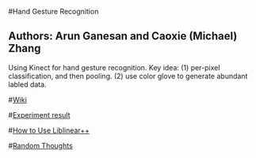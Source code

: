 #Hand Gesture Recognition
## Authors: Arun Ganesan and Caoxie (Michael) Zhang

Using Kinect for hand gesture recognition. Key idea: (1) per-pixel classification, and then pooling. (2) use color glove to generate abundant labled data.

#[Wiki]

#[Experiment result]

#[How to Use Liblinear++]

#[Random Thoughts]

[Experiment result]: https://github.com/arunganesan/hand-gesture-recognition/wiki/Experimental-Results

[Wiki]: https://github.com/arunganesan/hand-gesture-recognition/wiki

[How to Use Liblinear++]: https://github.com/arunganesan/hand-gesture-recognition/wiki/liblinear++

[Random Thoughts]: https://github.com/arunganesan/hand-gesture-recognition/wiki/Random-Thoughts